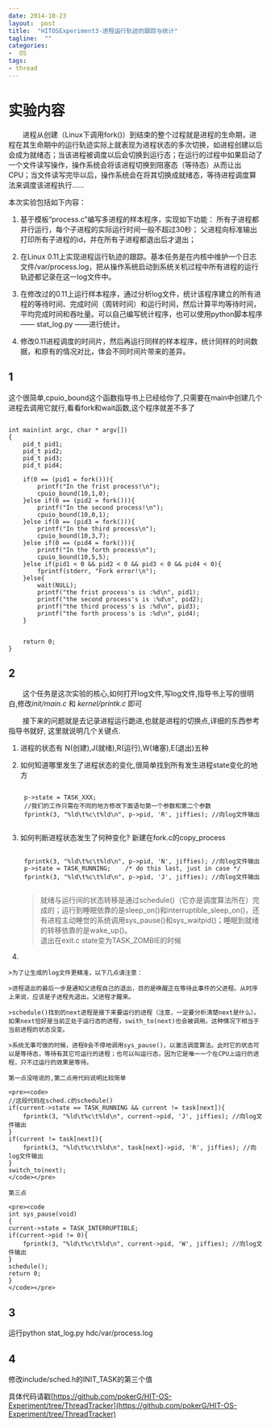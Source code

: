 ```yaml
---
date: 2014-10-23
layout:  post
title:  "HITOSExperiment3-进程运行轨迹的跟踪与统计"
tagline:  ""
categories:
-  OS
tags:
- thread
---
```


实验内容
====

&emsp;&emsp;进程从创建（Linux下调用fork()）到结束的整个过程就是进程的生命期，进程在其生命期中的运行轨迹实际上就表现为进程状态的多次切换，如进程创建以后会成为就绪态；当该进程被调度以后会切换到运行态；在运行的过程中如果启动了一个文件读写操作，操作系统会将该进程切换到阻塞态（等待态）从而让出CPU；当文件读写完毕以后，操作系统会在将其切换成就绪态，等待进程调度算法来调度该进程执行……

本次实验包括如下内容：

1. 基于模板“process.c”编写多进程的样本程序，实现如下功能：
所有子进程都并行运行，每个子进程的实际运行时间一般不超过30秒；
父进程向标准输出打印所有子进程的id，并在所有子进程都退出后才退出；

2. 在Linux 0.11上实现进程运行轨迹的跟踪。基本任务是在内核中维护一个日志文件/var/process.log，把从操作系统启动到系统关机过程中所有进程的运行轨迹都记录在这一log文件中。

3. 在修改过的0.11上运行样本程序，通过分析log文件，统计该程序建立的所有进程的等待时间、完成时间（周转时间）和运行时间，然后计算平均等待时间，平均完成时间和吞吐量。可以自己编写统计程序，也可以使用python脚本程序—— stat_log.py ——进行统计。

4. 修改0.11进程调度的时间片，然后再运行同样的样本程序，统计同样的时间数据，和原有的情况对比，体会不同时间片带来的差异。

1
---

这个很简单,cpuio_bound这个函数指导书上已经给你了,只需要在main中创建几个进程去调用它就行,看看fork和wait函数,这个程序就差不多了

<pre><code>
int main(int argc, char * argv[])
{
    pid_t pid1;
    pid_t pid2;
    pid_t pid3;
	pid_t pid4;

	if(0 == (pid1 = fork())){
		printf("In the frist process!\n");
		cpuio_bound(10,1,0);
	}else if(0 == (pid2 = fork())){
		printf("In the second process!\n");
		cpuio_bound(10,0,1);
	}else if(0 == (pid3 = fork())){
		printf("In the third process\n");
		cpuio_bound(10,3,7);
	}else if(0 == (pid4 = fork())){
		printf("In the forth process\n");
		cpuio_bound(10,5,5);
	}else if(pid1 < 0 && pid2 < 0 && pid3 < 0 && pid4 < 0){
		fprintf(stderr, "Fork error!\n");
	}else{
		wait(NULL);
		printf("the frist process's is :%d\n", pid1);
		printf("the second process's is :%d\n", pid2);
		printf("the third process's is :%d\n", pid3);
		printf("the forth process's is :%d\n", pid4);
	}

	
	return 0;
}
</code></pre>

2
---

&emsp;&emsp;这个任务是这次实验的核心,如何打开log文件,写log文件,指导书上写的很明白,修改*init/main.c* 和 *kernel/printk.c* 即可

&emsp;&emsp;接下来的问题就是去记录进程运行跪进,也就是进程的切换点,详细的东西参考指导书就好,  这里就说明几个关键点.

1. 进程的状态有 N(创建),J(就绪),R(运行),W(堵塞),E(退出)五种
2. 如何知道哪里发生了进程状态的变化,很简单找到所有发生进程state变化的地方

    <pre><code>
    p->state = TASK_XXX;
    //我们的工作只需在不同的地方修改下面语句第一个参数和第二个参数
    fprintk(3, "%ld\t%c\t%ld\n", p->pid, 'R', jiffies); //向log文件输出
    </code></pre>

3. 如何判断进程状态发生了何种变化? 新建在fork.c的copy_process

    <pre><code>
    fprintk(3, "%ld\t%c\t%ld\n", p->pid, 'N', jiffies); //向log文件输出
    p->state = TASK_RUNNING;	/* do this last, just in case */
    fprintk(3, "%ld\t%c\t%ld\n", p->pid, 'J', jiffies); //向log文件输出
    </code></pre>

    >就绪与运行间的状态转移是通过schedule()（它亦是调度算法所在）完成的；运行到睡眠依靠的是sleep_on()和interruptible_sleep_on()，还有进程主动睡觉的系统调用sys_pause()和sys_waitpid()；睡眠到就绪的转移依靠的是wake_up()。    
    >退出在exit.c state变为TASK_ZOMBIE的时候
	   
4. 	  

    >为了让生成的log文件更精准，以下几点请注意：

    >进程退出的最后一步是通知父进程自己的退出，目的是唤醒正在等待此事件的父进程。从时序上来说，应该是子进程先退出，父进程才醒来。
    
    >schedule()找到的next进程是接下来要运行的进程（注意，一定要分析清楚next是什么）。如果next恰好是当前正处于运行态的进程，swith_to(next)也会被调用。这种情况下相当于当前进程的状态没变。
    
    >系统无事可做的时候，进程0会不停地调用sys_pause()，以激活调度算法。此时它的状态可以是等待态，等待有其它可运行的进程；也可以叫运行态，因为它是唯一一个在CPU上运行的进程，只不过运行的效果是等待。
 
    第一点没啥说的,第二点用代码说明比较简单
    
    <pre><code>
    //这段代码在sched.c的schedule()
    if(current->state == TASK_RUNNING && current != task[next]){
    	fprintk(3, "%ld\t%c\t%ld\n", current->pid, 'J', jiffies); //向log文件输出
	}
	if(current != task[next]){
		fprintk(3, "%ld\t%c\t%ld\n", task[next]->pid, 'R', jiffies); //向log文件输出
	}
	switch_to(next);
    </code></pre>
     
    第三点
    
    <pre><code
    int sys_pause(void)
    {
    current->state = TASK_INTERRUPTIBLE;
	if(current->pid != 0){
		fprintk(3, "%ld\t%c\t%ld\n", current->pid, 'W', jiffies); //向log文件输出
	}
	schedule();
	return 0;
    }
    </code></pre>

3
---

运行python stat_log.py hdc/var/process.log

4
---

修改include/sched.h的INIT_TASK的第三个值

具体代码请戳[https://github.com/pokerG/HIT-OS-Experiment/tree/ThreadTracker](https://github.com/pokerG/HIT-OS-Experiment/tree/ThreadTracker)